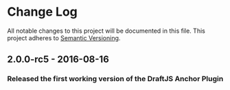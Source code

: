 # Change Log

All notable changes to this project will be documented in this file.
This project adheres to [Semantic Versioning](http://semver.org/).

## 2.0.0-rc5 - 2016-08-16
### Released the first working version of the DraftJS Anchor Plugin

